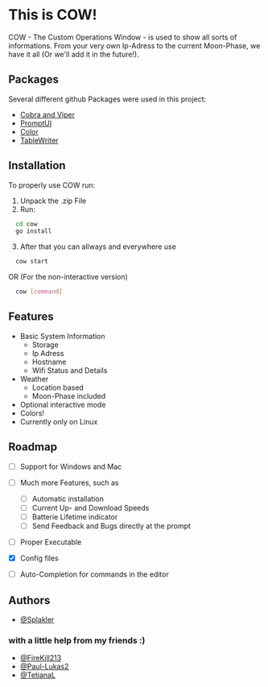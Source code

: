 
# This is COW!

COW - The Custom Operations Window - is used to show all sorts of informations.
From your very own Ip-Adress to the current Moon-Phase, we have it all (Or we'll add it in the future!).





## Packages

Several different github Packages were used in this project:

 - [Cobra and Viper](www.github.com/spf13)
 - [PromptUI](www.github.com/manifoldco/promptui)
 - [Color](www.github.com/fatih/color)
 - [TableWriter](www.github.com/olekukonko/tablewriter)


## Installation

To properly use COW run:

1. Unpack the .zip File
2. Run:
```bash
  cd cow
  go install
```
3. After that you can allways and everywhere use
```bash
  cow start
```
OR (For the non-interactive version)
```bash
  cow [command]
```



## Features

- Basic System Information
    - Storage
    - Ip Adress
    - Hostname
    - Wifi Status and Details
- Weather
    - Location based
    - Moon-Phase included
- Optional interactive mode
- Colors!
- Currently only on Linux


## Roadmap

- [ ]  Support for Windows and Mac
- [ ]  Much more Features, such as
    - [ ]  Automatic installation
    - [ ]  Current Up- and Download Speeds
    - [ ]  Batterie Lifetime indicator
    - [ ]  Send Feedback and Bugs directly at the prompt
- [ ]  Proper Executable
- [x]  Config files
- [ ]  Auto-Completion for commands in the editor


## Authors

- [@Splakler](https://www.github.com/Splakler)
### with a little help from my friends :)
- [@FireKill213](https://www.github.com/FireKill213)
- [@Paul-Lukas2](https://www.github.com/Paul-Lukas2)
- [@TetianaL](https://www.github.com/TetianaL)

